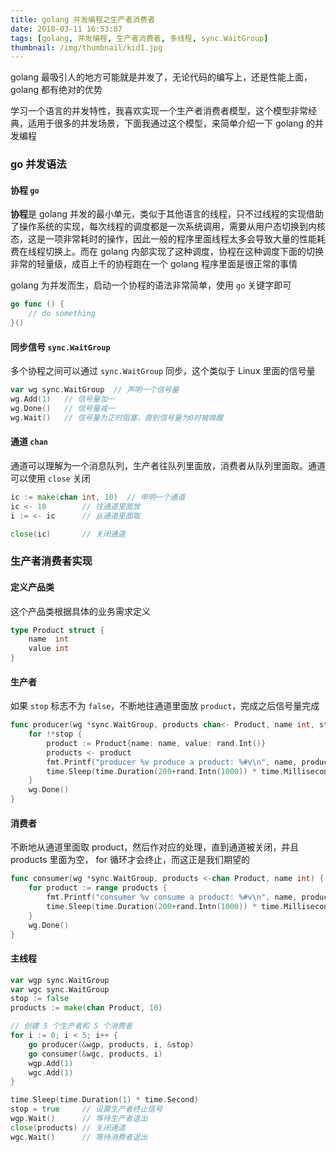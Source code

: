 ```yaml
---
title: golang 并发编程之生产者消费者
date: 2018-03-11 16:53:07
tags: [golang, 并发编程, 生产者消费者, 多线程, sync.WaitGroup]
thumbnail: /img/thumbnail/kid1.jpg
---
```


golang 最吸引人的地方可能就是并发了，无论代码的编写上，还是性能上面，golang 都有绝对的优势

学习一个语言的并发特性，我喜欢实现一个生产者消费者模型，这个模型非常经典，适用于很多的并发场景，下面我通过这个模型，来简单介绍一下 golang 的并发编程

### go 并发语法

#### 协程 `go`

**协程**是 golang 并发的最小单元，类似于其他语言的线程，只不过线程的实现借助了操作系统的实现，每次线程的调度都是一次系统调用，需要从用户态切换到内核态，这是一项非常耗时的操作，因此一般的程序里面线程太多会导致大量的性能耗费在线程切换上。而在 golang 内部实现了这种调度，协程在这种调度下面的切换非常的轻量级，成百上千的协程跑在一个 golang 程序里面是很正常的事情

golang 为并发而生，启动一个协程的语法非常简单，使用 `go` 关键字即可

``` go
go func () {
    // do something
}()
```

#### 同步信号 `sync.WaitGroup`

多个协程之间可以通过 `sync.WaitGroup` 同步，这个类似于 Linux 里面的信号量

``` go
var wg sync.WaitGroup  // 声明一个信号量
wg.Add(1)   // 信号量加一
wg.Done()   // 信号量减一
wg.Wait()   // 信号量为正时阻塞，直到信号量为0时被唤醒
```

#### 通道 `chan`

通道可以理解为一个消息队列，生产者往队列里面放，消费者从队列里面取。通道可以使用 `close` 关闭

``` go
ic := make(chan int, 10)  // 申明一个通道
ic <- 10        // 往通道里面放
i := <- ic      // 从通道里面取

close(ic)       // 关闭通道
```

### 生产者消费者实现

#### 定义产品类

这个产品类根据具体的业务需求定义

``` go
type Product struct {
    name  int
    value int
}
```

#### 生产者

如果 `stop` 标志不为 `false`，不断地往通道里面放 `product`，完成之后信号量完成

``` go
func producer(wg *sync.WaitGroup, products chan<- Product, name int, stop *bool) {
    for !*stop {
        product := Product{name: name, value: rand.Int()}
        products <- product
        fmt.Printf("producer %v produce a product: %#v\n", name, product)
        time.Sleep(time.Duration(200+rand.Intn(1000)) * time.Millisecond)
    }
    wg.Done()
}
```

#### 消费者

不断地从通道里面取 product，然后作对应的处理，直到通道被关闭，并且 products 里面为空， for 循环才会终止，而这正是我们期望的

``` go
func consumer(wg *sync.WaitGroup, products <-chan Product, name int) {
    for product := range products {
        fmt.Printf("consumer %v consume a product: %#v\n", name, product)
        time.Sleep(time.Duration(200+rand.Intn(1000)) * time.Millisecond)
    }
    wg.Done()
}
```

#### 主线程

``` go
var wgp sync.WaitGroup
var wgc sync.WaitGroup
stop := false
products := make(chan Product, 10)

// 创建 5 个生产者和 5 个消费者
for i := 0; i < 5; i++ {
    go producer(&wgp, products, i, &stop)
    go consumer(&wgc, products, i)
    wgp.Add(1)
    wgc.Add(1)
}

time.Sleep(time.Duration(1) * time.Second)
stop = true     // 设置生产者终止信号
wgp.Wait()      // 等待生产者退出
close(products) // 关闭通道
wgc.Wait()      // 等待消费者退出
```


